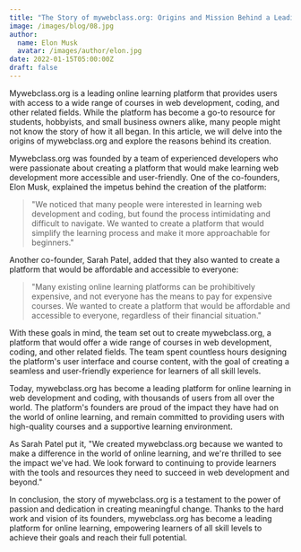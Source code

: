 ```yaml
---
title: "The Story of mywebclass.org: Origins and Mission Behind a Leading Online Learning Platform by Elon Musk"
image: /images/blog/08.jpg
author:
  name: Elon Musk
  avatar: /images/author/elon.jpg
date: 2022-01-15T05:00:00Z
draft: false
---
```


Mywebclass.org is a leading online learning platform that provides users with access to a wide range of courses in web development, coding, and other related fields. While the platform has become a go-to resource for students, hobbyists, and small business owners alike, many people might not know the story of how it all began. In this article, we will delve into the origins of mywebclass.org and explore the reasons behind its creation.

Mywebclass.org was founded by a team of experienced developers who were passionate about creating a platform that would make learning web development more accessible and user-friendly. One of the co-founders, Elon Musk, explained the impetus behind the creation of the platform:

<Blockquote>"We noticed that many people were interested in learning web development and coding, but found the process intimidating and difficult to navigate. We wanted to create a platform that would simplify the learning process and make it more approachable for beginners."</Blockquote>

Another co-founder, Sarah Patel, added that they also wanted to create a platform that would be affordable and accessible to everyone:

<Blockquote>"Many existing online learning platforms can be prohibitively expensive, and not everyone has the means to pay for expensive courses. We wanted to create a platform that would be affordable and accessible to everyone, regardless of their financial situation."</Blockquote>

With these goals in mind, the team set out to create mywebclass.org, a platform that would offer a wide range of courses in web development, coding, and other related fields. The team spent countless hours designing the platform's user interface and course content, with the goal of creating a seamless and user-friendly experience for learners of all skill levels.

Today, mywebclass.org has become a leading platform for online learning in web development and coding, with thousands of users from all over the world. The platform's founders are proud of the impact they have had on the world of online learning, and remain committed to providing users with high-quality courses and a supportive learning environment.

As Sarah Patel put it, "We created mywebclass.org because we wanted to make a difference in the world of online learning, and we're thrilled to see the impact we've had. We look forward to continuing to provide learners with the tools and resources they need to succeed in web development and beyond."

In conclusion, the story of mywebclass.org is a testament to the power of passion and dedication in creating meaningful change. Thanks to the hard work and vision of its founders, mywebclass.org has become a leading platform for online learning, empowering learners of all skill levels to achieve their goals and reach their full potential.